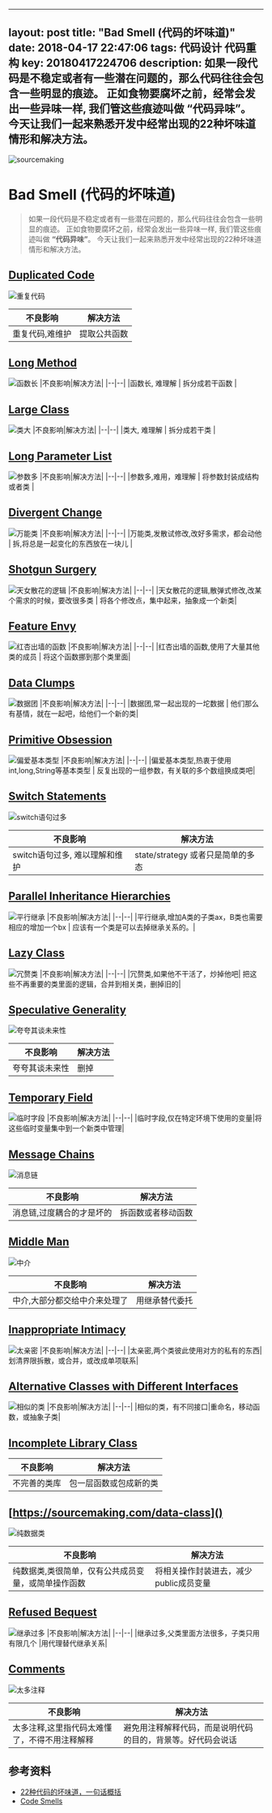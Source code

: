 
---
layout: post
title: "Bad Smell (代码的坏味道)"
date: 2018-04-17 22:47:06
tags: 代码设计 代码重构
key: 20180417224706
description: 如果一段代码是不稳定或者有一些潜在问题的，那么代码往往会包含一些明显的痕迹。
正如食物要腐坏之前，经常会发出一些异味一样, 我们管这些痕迹叫做 “代码异味”。
今天让我们一起来熟悉开发中经常出现的22种坏味道情形和解决方法。
---

![sourcemaking](https://sourcemaking.com/images/content-public/logos/logo.png)

# Bad Smell (代码的坏味道)

> 如果一段代码是不稳定或者有一些潜在问题的，那么代码往往会包含一些明显的痕迹。
> 正如食物要腐坏之前，经常会发出一些异味一样, 我们管这些痕迹叫做 **“代码异味”**。
> 今天让我们一起来熟悉开发中经常出现的22种坏味道情形和解决方法。


## [Duplicated Code](https://sourcemaking.com/duplicate-code)

![重复代码](https://sourcemaking.com/images/refactoring-illustrations/duplicate-code-1.png)

|不良影响|解决方法|
|--|--|
|重复代码,难维护	| 提取公共函数 |

## [Long Method](https://sourcemaking.com/long-method)	
![函数长](https://sourcemaking.com/images/refactoring-illustrations/2x/long-method-1.png)
|不良影响|解决方法|
|--|--|
|函数长, 难理解	| 拆分成若干函数 |

## [Large Class](https://sourcemaking.com/large-class)	
![类大](https://sourcemaking.com/images/refactoring-illustrations/2x/large-class-1.png)
|不良影响|解决方法|
|--|--|
|类大, 难理解	| 拆分成若干类 |


## [Long Parameter List](https://sourcemaking.com/long-parameter-list)
![参数多](https://sourcemaking.com/images/refactoring-illustrations/2x/long-parameter-list-1.png)
|不良影响|解决方法|
|--|--|
|参数多,难用，难理解	| 将参数封装成结构或者类 |


## [Divergent Change](https://sourcemaking.com/divergent-change)
![万能类](https://sourcemaking.com/images/refactoring-illustrations/divergent-change-1.png)
|不良影响|解决方法|
|--|--|
|万能类,发散试修改,改好多需求，都会动他	| 拆,将总是一起变化的东西放在一块儿 |	


## [Shotgun Surgery](https://sourcemaking.com/shotgun-surgery)	
![天女散花的逻辑](https://sourcemaking.com/images/refactoring-illustrations/2x/shotgun-surgery-1.png)
|不良影响|解决方法|
|--|--|
|天女散花的逻辑,散弹式修改,改某个需求的时候，要改很多类	| 将各个修改点，集中起来，抽象成一个新类|	
	

## [Feature Envy](https://sourcemaking.com/feature-envy)	
![红杏出墙的函数](https://sourcemaking.com/images/refactoring-illustrations/2x/feature-envy-1.png)
|不良影响|解决方法|
|--|--|
|红杏出墙的函数,使用了大量其他类的成员	| 将这个函数挪到那个类里面|
	

## [Data Clumps](https://sourcemaking.com/data-clumps)	
![数据团](https://sourcemaking.com/images/refactoring-illustrations/data-clumps-1.png)
|不良影响|解决方法|
|--|--|
|数据团,常一起出现的一坨数据	| 他们那么有基情，就在一起吧，给他们一个新的类|
	
	

## [Primitive Obsession](https://sourcemaking.com/primitive-obsession)
![偏爱基本类型](https://sourcemaking.com/images/refactoring-illustrations/2x/primitive-obsession-1.png)
|不良影响|解决方法|
|--|--|
|偏爱基本类型,热衷于使用int,long,String等基本类型	| 反复出现的一组参数，有关联的多个数组换成类吧|

## [Switch Statements](https://sourcemaking.com/switch-statements)	
![switch语句过多](https://sourcemaking.com/images/refactoring-illustrations/switch-statements-1.png)

|不良影响|解决方法|
|--|--|
|	switch语句过多, 难以理解和维护	| state/strategy 或者只是简单的多态|

## [Parallel Inheritance Hierarchies](https://sourcemaking.com/parallel-inheritance-hierarchies)	
![平行继承](https://sourcemaking.com/images/refactoring-illustrations/parallel-inheritance-hierarchies-1.png)
|不良影响|解决方法|
|--|--|
|平行继承,增加A类的子类ax，B类也需要相应的增加一个bx		| 应该有一个类是可以去掉继承关系的。|


## [Lazy Class](https://sourcemaking.com/lazy-class)
![冗赘类](https://sourcemaking.com/images/refactoring-illustrations/lazy-class-1.png)
|不良影响|解决方法|
|--|--|
|冗赘类,如果他不干活了，炒掉他吧| 把这些不再重要的类里面的逻辑，合并到相关类，删掉旧的|	

## [Speculative Generality](https://sourcemaking.com/speculative-generality)

![夸夸其谈未来性](https://sourcemaking.com/images/refactoring-illustrations/speculative-generality-1.png)

|不良影响|解决方法|
|--|--|
|夸夸其谈未来性|删掉|

## [Temporary Field](https://sourcemaking.com/temporary-field)	
![临时字段](https://sourcemaking.com/images/refactoring-illustrations/temporary-field-1.png)
|不良影响|解决方法|
|--|--|
|临时字段,仅在特定环境下使用的变量|将这些临时变量集中到一个新类中管理|
	

## [Message Chains](https://sourcemaking.com/message-chains)	
![消息链](https://sourcemaking.com/images/refactoring-illustrations/2x/message-chains-1.png)

|不良影响|解决方法|
|--|--|
|消息链,过度耦合的才是坏的|拆函数或者移动函数|

## [Middle Man](https://sourcemaking.com/middle-man)	
![中介](https://sourcemaking.com/images/refactoring-illustrations/2x/middle-man-1.png)

|不良影响|解决方法|
|--|--|
|中介,大部分都交给中介来处理了|用继承替代委托|

## [Inappropriate Intimacy](https://sourcemaking.com/inappropriate-intimacy)	
![太亲密](https://sourcemaking.com/images/refactoring-illustrations/2x/inappropriate-intimacy-1.png)
|不良影响|解决方法|
|--|--|
|太亲密,两个类彼此使用对方的私有的东西|划清界限拆散，或合并，或改成单项联系|

## [Alternative Classes with Different Interfaces](https://sourcemaking.com/alternative-classes-with-different-interfaces)	
![相似的类](https://sourcemaking.com/images/refactoring-illustrations/alternative-classes-with-different-interfaces-1.png)
|不良影响|解决方法|
|--|--|
|相似的类，有不同接口|重命名，移动函数，或抽象子类|
## [Incomplete Library Class](https://sourcemaking.com/incomplete-library-class)	

|不良影响|解决方法|
|--|--|
|不完善的类库|包一层函数或包成新的类|
## [https://sourcemaking.com/data-class]()	
![纯数据类](https://sourcemaking.com/images/refactoring-illustrations/data-class-1.png)

|不良影响|解决方法|
|--|--|
|纯数据类,类很简单，仅有公共成员变量，或简单操作函数	|将相关操作封装进去，减少public成员变量|

## [Refused Bequest](https://sourcemaking.com/refused-bequest)	
![继承过多](https://sourcemaking.com/images/refactoring-illustrations/refused-bequest-1.png)
|不良影响|解决方法|
|--|--|
|继承过多,父类里面方法很多，子类只用有限几个	|用代理替代继承关系|

## [Comments](https://sourcemaking.com/comments)
![太多注释](https://sourcemaking.com/images/refactoring-illustrations/comments-1.png)
	

|不良影响|解决方法|
|--|--|
|太多注释,这里指代码太难懂了，不得不用注释解释 	|避免用注释解释代码，而是说明代码的目的，背景等。好代码会说话|


## 参考资料

-  [22种代码的坏味道，一句话概括](https://blog.csdn.net/windcao/article/details/25773219)
-  [Code Smells](https://sourcemaking.com/refactoring/smells) 
